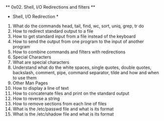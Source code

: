** 0x02. Shell, I/O Redirections and filters **

* Shell, I/O Redirection *

1. What do the commands head, tail, find, wc, sort, uniq, grep, tr do
2. How to redirect standard output to a file
3. How to get standard input from a file instead of the keyboard
4. How to send the output from one program to the input of another program
5. How to combine commands and filters with redirections
6. Special Characters
7. What are special characters
8. Understand what do the white spaces, single quotes, double quotes, backslash, comment, pipe, command separator, tilde and how and when to use them
9. Other Man Pages
10. How to display a line of text
11. How to concatenate files and print on the standard output
12. How to reverse a string
13. How to remove sections from each line of files
14. What is the /etc/passwd file and what is its format
15. What is the /etc/shadow file and what is its format
